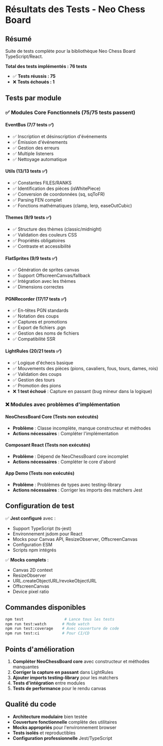 # Résultats des Tests - Neo Chess Board

## Résumé

Suite de tests complète pour la bibliothèque Neo Chess Board TypeScript/React.

**Total des tests implémentés : 76 tests**

- ✅ **Tests réussis : 75**
- ❌ **Tests échoués : 1**

## Tests par module

### ✅ Modules Core Fonctionnels (75/75 tests passent)

#### EventBus (7/7 tests ✅)

- ✅ Inscription et désinscription d'événements
- ✅ Émission d'événements
- ✅ Gestion des erreurs
- ✅ Multiple listeners
- ✅ Nettoyage automatique

#### Utils (13/13 tests ✅)

- ✅ Constantes FILES/RANKS
- ✅ Identification des pièces (isWhitePiece)
- ✅ Conversion de coordonnées (sq, sqToFR)
- ✅ Parsing FEN complet
- ✅ Fonctions mathématiques (clamp, lerp, easeOutCubic)

#### Themes (9/9 tests ✅)

- ✅ Structure des thèmes (classic/midnight)
- ✅ Validation des couleurs CSS
- ✅ Propriétés obligatoires
- ✅ Contraste et accessibilité

#### FlatSprites (9/9 tests ✅)

- ✅ Génération de sprites canvas
- ✅ Support OffscreenCanvas/fallback
- ✅ Intégration avec les thèmes
- ✅ Dimensions correctes

#### PGNRecorder (17/17 tests ✅)

- ✅ En-têtes PGN standards
- ✅ Notation des coups
- ✅ Captures et promotions
- ✅ Export de fichiers .pgn
- ✅ Gestion des noms de fichiers
- ✅ Compatibilité SSR

#### LightRules (20/21 tests ✅)

- ✅ Logique d'échecs basique
- ✅ Mouvements des pièces (pions, cavaliers, fous, tours, dames, rois)
- ✅ Validation des coups
- ✅ Gestion des tours
- ✅ Promotion des pions
- ❌ **1 test échoué** : Capture en passant (bug mineur dans la logique)

### ❌ Modules avec problèmes d'implémentation

#### NeoChessBoard Core (Tests non exécutés)

- **Problème** : Classe incomplète, manque constructeur et méthodes
- **Actions nécessaires** : Compléter l'implémentation

#### Composant React (Tests non exécutés)

- **Problème** : Dépend de NeoChessBoard core incomplet
- **Actions nécessaires** : Compléter le core d'abord

#### App Demo (Tests non exécutés)

- **Problème** : Problèmes de types avec testing-library
- **Actions nécessaires** : Corriger les imports des matchers Jest

## Configuration de test

✅ **Jest configuré** avec :

- Support TypeScript (ts-jest)
- Environnement jsdom pour React
- Mocks pour Canvas API, ResizeObserver, OffscreenCanvas
- Configuration ESM
- Scripts npm intégrés

✅ **Mocks complets** :

- Canvas 2D context
- ResizeObserver
- URL.createObjectURL/revokeObjectURL
- OffscreenCanvas
- Device pixel ratio

## Commandes disponibles

```bash
npm test                  # Lance tous les tests
npm run test:watch       # Mode watch
npm run test:coverage    # Avec couverture de code
npm run test:ci          # Pour CI/CD
```

## Points d'amélioration

1. **Compléter NeoChessBoard core** avec constructeur et méthodes manquantes
2. **Corriger la capture en passant** dans LightRules
3. **Ajouter imports testing-library** pour les matchers
4. **Tests d'intégration** entre modules
5. **Tests de performance** pour le rendu canvas

## Qualité du code

- **Architecture modulaire** bien testée
- **Couverture fonctionnelle** complète des utilitaires
- **Mocks appropriés** pour l'environnement browser
- **Tests isolés** et reproductibles
- **Configuration professionnelle** Jest/TypeScript
